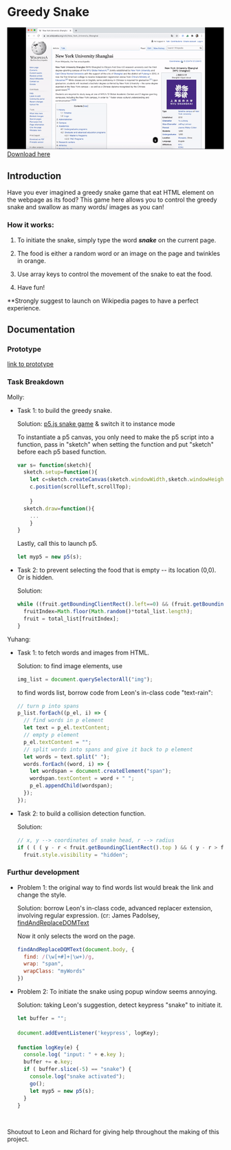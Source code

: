 # Greedy Snake
![Pj Preview](https://github.com/mollyhe0523/abc-student-repo/raw/master/projects/pj%20B/snake_gif.gif)
[Download here](https://github.com/mollyhe0523/abc-student-repo/blob/master/projects/pj%20B/greedy_snake.zip)

## Introduction

Have you ever imagined a greedy snake game that eat HTML element on the webpage as its food? This game here allows you to control the greedy snake and swallow as many words/ images as you can!


### How it works:

1. To initiate the snake, simply type the word __*snake*__ on the current page.

2. The food is either a random word or an image on the page and twinkles in orange.

3. Use array keys to control the movement of the snake to eat the food.

4. Have fun!

**Strongly suggest to launch on Wikipedia pages to have a perfect experience.

## Documentation

### Prototype

[link to prototype](https://github.com/mollyhe0523/abc-student-repo/tree/master/projects/pj%20B/prototype)

### Task Breakdown

Molly:

- Task 1: to build the greedy snake.

  Solution: [p5.js snake game](https://p5js.org/examples/interaction-snake-game.html) & switch it to instance mode

  To instantiate a p5 canvas, you only need to make the p5 script into a function, pass in "sketch" when setting the function and put "sketch" before each p5 based function.
  ```javascript
  var s= function(sketch){
    sketch.setup=function(){
      let c=sketch.createCanvas(sketch.windowWidth,sketch.windowHeight);
      c.position(scrollLeft,scrollTop);

      }
    sketch.draw=function(){
      ...
      }
  }
  ```

  Lastly, call this to launch p5.
  ```javascript
  let myp5 = new p5(s);
  ```

- Task 2: to prevent selecting the food that is empty -- its location (0,0). Or is hidden.

  Solution:
  ```javascript
  while ((fruit.getBoundingClientRect().left==0) && (fruit.getBoundingClientRect().top==0) || (fruit.style.visibility == "hidden") || (fruit.style.display == "none") || (fruit.style.opacity == "0")){
    fruitIndex=Math.floor(Math.random()*total_list.length);
    fruit = total_list[fruitIndex];
  }
  ```


Yuhang:

- Task 1: to fetch words and images from HTML.

  Solution: to find image elements, use

  ```javascript
  img_list = document.querySelectorAll("img");
  ```
  to find words list, borrow code from Leon's in-class code "text-rain":

  ```javascript
  // turn p into spans
  p_list.forEach((p_el, i) => {
    // find words in p element
    let text = p_el.textContent;
    // empty p element
    p_el.textContent = "";
    // split words into spans and give it back to p element
    let words = text.split(" ");
    words.forEach((word, i) => {
      let wordspan = document.createElement("span");
      wordspan.textContent = word + " ";
      p_el.appendChild(wordspan);
    });
  });
  ```

- Task 2: to build a collision detection function.

  Solution:
  ```javascript  
  // x, y --> coordinates of snake head, r --> radius
  if ( ( ( y - r < fruit.getBoundingClientRect().top ) && ( y - r > fruit.getBoundingClientRect().bottom) || ( y + r < fruit.getBoundingClientRect().bottom) && ( y + r > fruit.getBoundingClientRect().top) ) && ( (x - r >fruit.getBoundingClientRect().left) && (x - r < fruit.getBoundingClientRect().right) ||      (x+r <fruit.getBoundingClientRect().right) && (x+r > fruit.getBoundingClientRect().left) ) ) {
    fruit.style.visibility = "hidden";
  ```

### Furthur development

- Problem 1: the original way to find words list would break the link and change the style.

  Solution: borrow Leon's in-class code, advanced replacer extension, involving regular expression. (cr: James Padolsey, [findAndReplaceDOMText](https://github.com/padolsey/findAndReplaceDOMText)

  Now it only selects the word on the page.
  ```javascript  
  findAndReplaceDOMText(document.body, {
    find: /(\w[+#]+|\w+)/g,
    wrap: "span",
    wrapClass: "myWords"
  })
  ```


- Problem 2: To initiate the snake using popup window seems annoying.

  Solution: taking Leon's suggestion, detect keypress "snake" to initiate it.

  ```javascript  
  let buffer = "";

  document.addEventListener('keypress', logKey);

  function logKey(e) {
    console.log( "input: " + e.key );
    buffer += e.key;
    if ( buffer.slice(-5) == "snake") {
      console.log("snake activated");
      go();
      let myp5 = new p5(s);
    }
  }
  ```
<br>

Shoutout to Leon and Richard for giving help throughout the making of this project.
